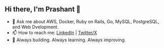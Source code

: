 ## Hi there, I'm Prashant 👋

- 💬 Ask me about AWS, Docker, Ruby on Rails, Go, MySQL, PostgreSQL, and Web Dvelopment.
- 📫 How to reach me: [LinkedIn](https://linkedin.com/in/prashantrajan/) | [Twitter/X](https://x.com/prashantrajan)
- 🚀 Always building. Always learning. Always improving.  
